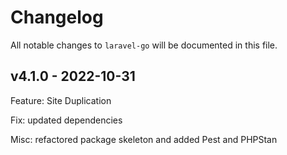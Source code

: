 # Changelog

All notable changes to `laravel-go` will be documented in this file.

## v4.1.0 - 2022-10-31

Feature: Site Duplication

Fix: updated dependencies

Misc: refactored package skeleton and added Pest and PHPStan
